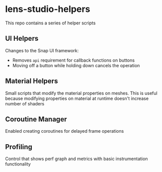# lens-studio-helpers
This repo contains a series of helper scripts

## UI Helpers
Changes to the Snap UI framework:
* Removes `api` requirement for callback functions on buttons
* Moving off a button while holding down cancels the operation

## Material Helpers
Small scripts that modify the material properties on meshes. This is useful because modifying properties on material at runtime doesn't increase number of shaders

## Coroutine Manager
Enabled creating coroutines for delayed frame operations

## Profiling
Control that shows perf graph and metrics with basic instrumentation functionality